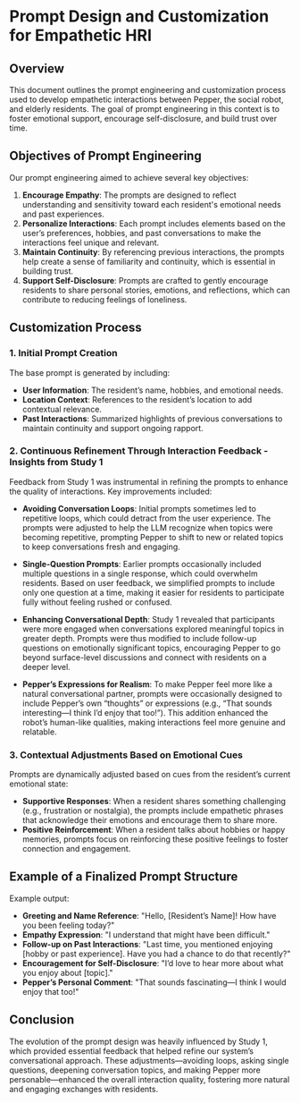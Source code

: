 # Prompt Design and Customization for Empathetic HRI

## Overview

This document outlines the prompt engineering and customization process used to develop empathetic interactions between Pepper, the social robot, and elderly residents. The goal of prompt engineering in this context is to foster emotional support, encourage self-disclosure, and build trust over time.

## Objectives of Prompt Engineering

Our prompt engineering aimed to achieve several key objectives:
1. **Encourage Empathy**: The prompts are designed to reflect understanding and sensitivity toward each resident's emotional needs and past experiences.
2. **Personalize Interactions**: Each prompt includes elements based on the user’s preferences, hobbies, and past conversations to make the interactions feel unique and relevant.
3. **Maintain Continuity**: By referencing previous interactions, the prompts help create a sense of familiarity and continuity, which is essential in building trust.
4. **Support Self-Disclosure**: Prompts are crafted to gently encourage residents to share personal stories, emotions, and reflections, which can contribute to reducing feelings of loneliness.

## Customization Process

### 1. Initial Prompt Creation

The base prompt is generated by including:
   - **User Information**: The resident’s name, hobbies, and emotional needs.
   - **Location Context**: References to the resident’s location to add contextual relevance.
   - **Past Interactions**: Summarized highlights of previous conversations to maintain continuity and support ongoing rapport.

### 2. Continuous Refinement Through Interaction Feedback - Insights from Study 1

Feedback from Study 1 was instrumental in refining the prompts to enhance the quality of interactions. Key improvements included:

   - **Avoiding Conversation Loops**: Initial prompts sometimes led to repetitive loops, which could detract from the user experience. The prompts were adjusted to help the LLM recognize when topics were becoming repetitive, prompting Pepper to shift to new or related topics to keep conversations fresh and engaging.
   
   - **Single-Question Prompts**: Earlier prompts occasionally included multiple questions in a single response, which could overwhelm residents. Based on user feedback, we simplified prompts to include only one question at a time, making it easier for residents to participate fully without feeling rushed or confused.
   
   - **Enhancing Conversational Depth**: Study 1 revealed that participants were more engaged when conversations explored meaningful topics in greater depth. Prompts were thus modified to include follow-up questions on emotionally significant topics, encouraging Pepper to go beyond surface-level discussions and connect with residents on a deeper level.
   
   - **Pepper’s Expressions for Realism**: To make Pepper feel more like a natural conversational partner, prompts were occasionally designed to include Pepper’s own “thoughts” or expressions (e.g., “That sounds interesting—I think I’d enjoy that too!”). This addition enhanced the robot’s human-like qualities, making interactions feel more genuine and relatable.

### 3. Contextual Adjustments Based on Emotional Cues

Prompts are dynamically adjusted based on cues from the resident’s current emotional state:

   - **Supportive Responses**: When a resident shares something challenging (e.g., frustration or nostalgia), the prompts include empathetic phrases that acknowledge their emotions and encourage them to share more.
   - **Positive Reinforcement**: When a resident talks about hobbies or happy memories, prompts focus on reinforcing these positive feelings to foster connection and engagement.

## Example of a Finalized Prompt Structure

Example output:

- **Greeting and Name Reference**: "Hello, [Resident’s Name]! How have you been feeling today?"
- **Empathy Expression**: "I understand that might have been difficult."
- **Follow-up on Past Interactions**: "Last time, you mentioned enjoying [hobby or past experience]. Have you had a chance to do that recently?"
- **Encouragement for Self-Disclosure**: "I’d love to hear more about what you enjoy about [topic]."
- **Pepper’s Personal Comment**: "That sounds fascinating—I think I would enjoy that too!"

## Conclusion

The evolution of the prompt design was heavily influenced by Study 1, which provided essential feedback that helped refine our system’s conversational approach. These adjustments—avoiding loops, asking single questions, deepening conversation topics, and making Pepper more personable—enhanced the overall interaction quality, fostering more natural and engaging exchanges with residents.
